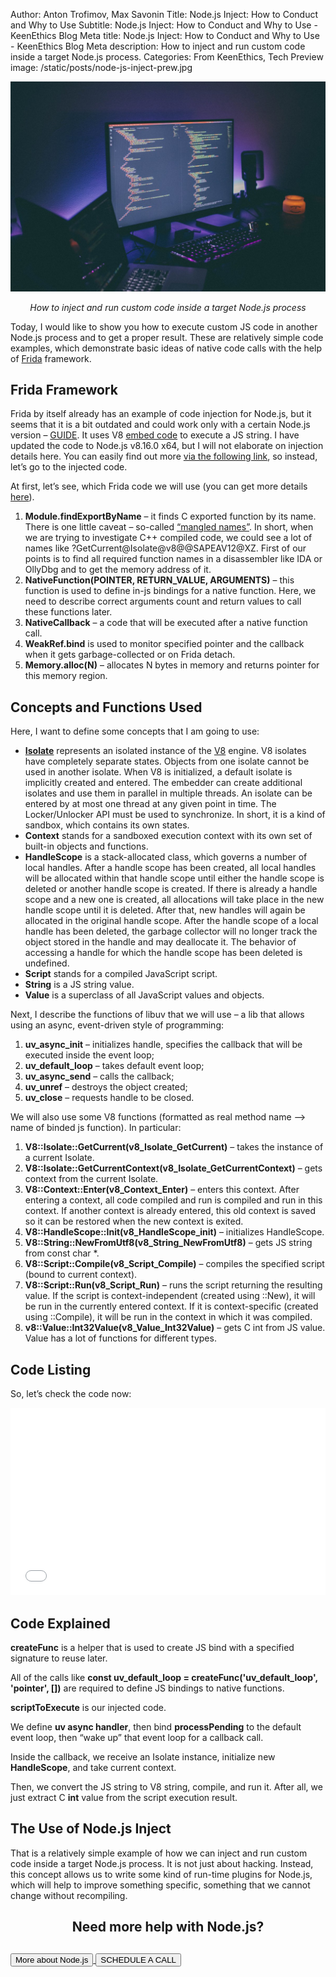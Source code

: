 Author: Anton Trofimov, Max Savonin
Title: Node.js Inject: How to Conduct and Why to Use
Subtitle: Node.js Inject: How to Conduct and Why to Use - KeenEthics Blog
Meta title: Node.js Inject: How to Conduct and Why to Use - KeenEthics Blog
Meta description: How to inject and run custom code inside a target Node.js process.
Categories: From KeenEthics, Tech
Preview image: /static/posts/node-js-inject-prew.jpg

![Node.js Inject How to Conduct and Why to Use](/static/posts/node-js-inject.jpg)

<div>
  <p style="font-style: italic;text-align: center;">How to inject and run custom code inside a target Node.js process</p>
</div>

<div>
  <p>Today, I would like to show you how to execute custom JS code in another Node.js process and to get a proper result. These are relatively simple code examples, which demonstrate basic ideas of native code calls with the help of <a href="//www.frida.re/docs/home/" target="_blank" rel="noopener noreferrer nofollow">Frida</a> framework.</p>
</div>

## Frida Framework
<a href="http://" target="_blank" rel="noopener noreferrer nofollow"></a>
<div>
  <p>Frida by itself already has an example of code injection for Node.js, but it seems that it is a bit outdated and could work only with a certain Node.js version – <a href="//www.frida.re/docs/examples/javascript/" target="_blank" rel="noopener noreferrer nofollow">GUIDE</a>. It uses V8 <a href="//v8.dev/docs/embed" target="_blank" rel="noopener noreferrer nofollow">embed code</a> to execute a JS string. I have updated the code to Node.js v8.16.0 x64, but I will not elaborate on injection details here. You can easily find out more <a href="//github.com/frida/frida-node" target="_blank" rel="noopener noreferrer nofollow">via the following link</a>, so instead, let’s go to the injected code.</p>
  <p>At first, let’s see, which Frida code we will use (you can get more details <a href="//www.frida.re/docs/javascript-api/" target="_blank" rel="noopener noreferrer nofollow">here</a>).</p>
</div>

<div>
  <ol>
    <li><b>Module.findExportByName</b> – it finds C exported function by its name. There is one little caveat – so-called <a href="//www.ibm.com/support/knowledgecenter/en/ssw_ibm_i_74/rzarg/name_mangling.htm" target="_blank" rel="noopener noreferrer nofollow">“mangled names”</a>. In short, when we are trying to investigate C++ compiled code, we could see a lot of names like ?GetCurrent@Isolate@v8@@SAPEAV12@XZ. First of our points is to find all required function names in a disassembler like IDA or OllyDbg and to get the memory address of it.</li>
    <li><b>NativeFunction(POINTER, RETURN_VALUE, ARGUMENTS)</b> – this function is used to define in-js bindings for a native function. Here, we need to describe correct arguments count and return values to call these functions later.</li>
    <li><b>NativeCallback</b> – a code that will be executed after a native function call.</li>
    <li><b>WeakRef.bind</b> is used to monitor specified pointer and the callback when it gets garbage-collected or on Frida detach.</li>
    <li><b>Memory.alloc(N)</b> – allocates N bytes in memory and returns pointer for this memory region.</li>
  </ol>
</div>

## Concepts and Functions Used

Here, I want to define some concepts that I am going to use:

<div>
  <ul>
    <li><b><a href="//v8docs.nodesource.com/node-0.8/d5/dda/classv8_1_1_isolate.html" target="_blank" rel="noopener noreferrer nofollow">Isolate</a></b> represents an isolated instance of the <a href="//v8docs.nodesource.com/node-0.8/df/d43/classv8_1_1_v8.html" target="_blank" rel="noopener noreferrer nofollow">V8</a> engine. V8 isolates have completely separate states. Objects from one isolate cannot be used in another isolate. When V8 is initialized, a default isolate is implicitly created and entered. The embedder can create additional isolates and use them in parallel in multiple threads. An isolate can be entered by at most one thread at any given point in time. The Locker/Unlocker API must be used to synchronize. In short, it is a kind of sandbox, which contains its own states.</li>
    <li><b>Context</b> stands for a sandboxed execution context with its own set of built-in objects and functions.</li>
    <li><b>HandleScope</b> is a stack-allocated class, which governs a number of local handles. After a handle scope has been created, all local handles will be allocated within that handle scope until either the handle scope is deleted or another handle scope is created. If there is already a handle scope and a new one is created, all allocations will take place in the new handle scope until it is deleted. After that, new handles will again be allocated in the original handle scope. After the handle scope of a local handle has been deleted, the garbage collector will no longer track the object stored in the handle and may deallocate it. The behavior of accessing a handle for which the handle scope has been deleted is undefined.</li>
    <li><b>Script</b> stands for a compiled JavaScript script.</li>
    <li><b>String</b> is a JS string value.</li>
    <li><b>Value</b> is a superclass of all JavaScript values and objects.</li>
  </ul>
</div>

<div>
  <p>Next, I describe the functions of <a href="//docs.libuv.org/en/v1.x/guide/basics.html" target="_blank" rel="noopener noreferrer nofollow"></a> libuv that we will use – a lib that allows using an async, event-driven style of programming:</p>
</div>

1. **uv_async_init** – initializes handle, specifies the callback that will be executed inside the event loop;
2. **uv_default_loop** – takes default event loop;
3. **uv_async_send** – calls the callback;
4. **uv_unref** – destroys the object created;
5. **uv_close** – requests handle to be closed.

We will also use some V8 functions (formatted as real method name --> name of binded js function). In particular:

1. **V8::Isolate::GetCurrent(v8_Isolate_GetCurrent)** – takes the instance of a current Isolate.
2. **V8::Isolate::GetCurrentContext(v8_Isolate_GetCurrentContext)** – gets context from the current Isolate.
3. **V8::Context::Enter(v8_Context_Enter)** – enters this context. After entering a context, all code compiled and run is compiled and run in this context. If another context is already entered, this old context is saved so it can be restored when the new context is exited.
4. **V8::HandleScope::Init(v8_HandleScope_init)** – initializes HandleScope.
5. **V8::String::NewFromUtf8(v8_String_NewFromUtf8)** – gets JS string from const char *.
6. **V8::Script::Compile(v8_Script_Compile)** – compiles the specified script (bound to current context).
7. **V8::Script::Run(v8_Script_Run)** – runs the script returning the resulting value. If the script is context-independent (created using ::New), it will be run in the currently entered context. If it is context-specific (created using ::Compile), it will be run in the context in which it was compiled.
8. **v8::Value::Int32Value(v8_Value_Int32Value)** – gets C int from JS value. Value has a lot of functions for different types.

## Code Listing

So, let’s check the code now:

<iframe width="100%" height="300" src="//jsfiddle.net/maxsoloviov/y8vbex52/embedded/js/" allowfullscreen="allowfullscreen" allowpaymentrequest frameborder="0"></iframe>

## Code Explained

**createFunc** is a helper that is used to create JS bind with a specified signature to reuse later.

All of the calls like **const uv_default_loop = createFunc('uv_default_loop', 'pointer', [])** are required to define JS bindings to native functions.

**scriptToExecute** is our injected code.

We define **uv async handler**, then bind **processPending** to the default event loop, then “wake up” that event loop for a callback call.

Inside the callback, we receive an Isolate instance, initialize new **HandleScope**, and take current context.

Then, we convert the JS string to V8 string, compile, and run it.  After all, we just extract C **int** value from the script execution result.

## The Use of Node.js Inject

That is a relatively simple example of how we can inject and run custom code inside a target Node.js process. It is not just about hacking. Instead, this concept allows us to write some kind of run-time plugins for Node.js, which will help to improve something specific, something that we cannot change without recompiling. 

<div>
  <h2 style="text-align: center">Need more help with Node.js?</h2>
</div>

<div class="call-to-cation-btn-wrap" style="margin-top: 30px">
  <a href="/services-web-development-node" target="_blank" rel="noopener noreferrer">
    <button class="call-to-cation-btn -secondary" type="button">More about Node.js</button>
  </a>
  <a
    href="//calendly.com/iryna-keenethics/intro-call"
    target="_blank"
    rel="noopener noreferrer"
    className="calendly-goal"
  >
    <button class="call-to-cation-btn" type="button">SCHEDULE A CALL</button>
  </a>
</div>